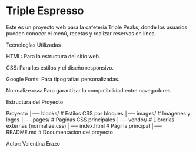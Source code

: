 # Triple Espresso
Este es un proyecto web para la cafetería Triple Peaks, donde los usuarios pueden conocer el menú, recetas y realizar reservas en línea.

Tecnologías Utilizadas

HTML: Para la estructura del sitio web.

CSS: Para los estilos y el diseño responsivo.

Google Fonts: Para tipografías personalizadas.

Normalize.css: Para garantizar la compatibilidad entre navegadores.

Estructura del Proyecto

Proyecto
│── blocks/           # Estilos CSS por bloques
│── images/           # Imágenes y logos
│── pages/            # Páginas CSS principales
│── vendor/           # Librerías externas (normalize.css)
│── index.html        # Página principal
│── README.md         # Documentación del proyecto

Autor: Valentina Erazo

